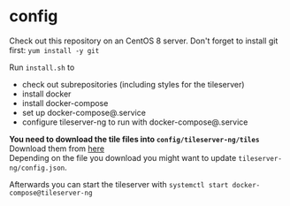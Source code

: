 # config

Check out this repository on an CentOS 8 server.
Don't forget to install git first: `yum install -y git`

Run `install.sh` to
* check out subrepositories (including styles for the tileserver)
* install docker
* install docker-compose
* set up docker-compose@.service
* configure tileserver-ng to run with docker-compose@.service

**You need to download the tile files into `config/tileserver-ng/tiles`**
Download them from [here](https://data.maptiler.com/downloads/planet/)  
Depending on the file you download you might want to update
`tileserver-ng/config.json`.

Afterwards you can start the tileserver with 
`systemctl start docker-compose@tileserver-ng`
